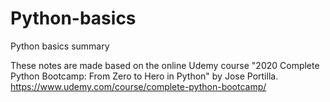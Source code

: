 # Python-basics
Python basics summary

These notes are made based on the online Udemy course "2020 Complete Python Bootcamp: From Zero to Hero in Python" by Jose Portilla.
https://www.udemy.com/course/complete-python-bootcamp/
